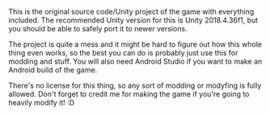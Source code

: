 This is the original source code/Unity project of the game with everything included. The recommended Unity version for this is Unity 2018.4.36f1, but you should be able to safely port it to newer versions.

The project is quite a mess and it might be hard to figure out how this whole thing even works, so the best you can do is probably just use this for modding and stuff. You will also need Android Studio if you want to make an Android build of the game.

There's no license for this thing, so any sort of modding or modyfing is fully allowed. Don't forget to credit me for making the game if you're going to heavily modify it! :D
